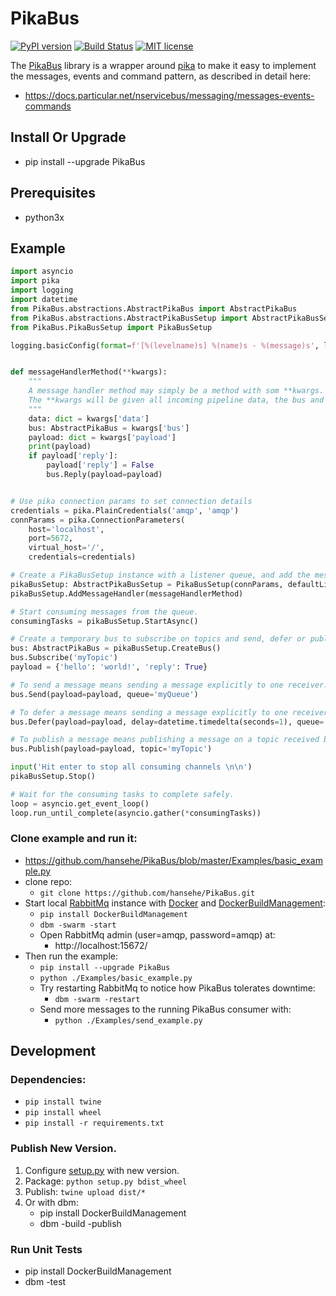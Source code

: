 # PikaBus

[![PyPI version](https://badge.fury.io/py/PikaBus.svg)](https://badge.fury.io/py/PikaBus)
[![Build Status](https://travis-ci.com/hansehe/PikaBus.svg?branch=master)](https://travis-ci.com/hansehe/PikaBus)
[![MIT license](http://img.shields.io/badge/license-MIT-brightgreen.svg)](http://opensource.org/licenses/MIT)

The [PikaBus](https://github.com/hansehe/PikaBus) library is a wrapper around [pika](https://pypi.org/project/pika/) 
to make it easy to implement the messages, events and command pattern, as described in detail here:
- https://docs.particular.net/nservicebus/messaging/messages-events-commands


## Install Or Upgrade
- pip install --upgrade PikaBus

## Prerequisites
- python3x

## Example
```python
import asyncio
import pika
import logging
import datetime
from PikaBus.abstractions.AbstractPikaBus import AbstractPikaBus
from PikaBus.abstractions.AbstractPikaBusSetup import AbstractPikaBusSetup
from PikaBus.PikaBusSetup import PikaBusSetup

logging.basicConfig(format=f'[%(levelname)s] %(name)s - %(message)s', level='WARNING')


def messageHandlerMethod(**kwargs):
    """
    A message handler method may simply be a method with som **kwargs.
    The **kwargs will be given all incoming pipeline data, the bus and the incoming payload.
    """
    data: dict = kwargs['data']
    bus: AbstractPikaBus = kwargs['bus']
    payload: dict = kwargs['payload']
    print(payload)
    if payload['reply']:
        payload['reply'] = False
        bus.Reply(payload=payload)


# Use pika connection params to set connection details
credentials = pika.PlainCredentials('amqp', 'amqp')
connParams = pika.ConnectionParameters(
    host='localhost',
    port=5672,
    virtual_host='/',
    credentials=credentials)

# Create a PikaBusSetup instance with a listener queue, and add the message handler method.
pikaBusSetup: AbstractPikaBusSetup = PikaBusSetup(connParams, defaultListenerQueue='myQueue')
pikaBusSetup.AddMessageHandler(messageHandlerMethod)

# Start consuming messages from the queue.
consumingTasks = pikaBusSetup.StartAsync()

# Create a temporary bus to subscribe on topics and send, defer or publish messages.
bus: AbstractPikaBus = pikaBusSetup.CreateBus()
bus.Subscribe('myTopic')
payload = {'hello': 'world!', 'reply': True}

# To send a message means sending a message explicitly to one receiver.
bus.Send(payload=payload, queue='myQueue')

# To defer a message means sending a message explicitly to one receiver with some delay before it is processed.
bus.Defer(payload=payload, delay=datetime.timedelta(seconds=1), queue='myQueue')

# To publish a message means publishing a message on a topic received by any subscribers of the topic.
bus.Publish(payload=payload, topic='myTopic')

input('Hit enter to stop all consuming channels \n\n')
pikaBusSetup.Stop()

# Wait for the consuming tasks to complete safely.
loop = asyncio.get_event_loop()
loop.run_until_complete(asyncio.gather(*consumingTasks))
```

### Clone example and run it:
- https://github.com/hansehe/PikaBus/blob/master/Examples/basic_example.py
- clone repo: 
  - `git clone https://github.com/hansehe/PikaBus.git`
- Start local [RabbitMq](https://www.rabbitmq.com/) instance with [Docker](https://www.docker.com/products/docker-desktop) and [DockerBuildManagement](https://github.com/DIPSAS/DockerBuildManagement):
  - `pip install DockerBuildManagement` 
  - `dbm -swarm -start`
  - Open RabbitMq admin (user=amqp, password=amqp) at:
    - http://localhost:15672/ 
- Then run the example:
  - `pip install --upgrade PikaBus`
  - `python ./Examples/basic_example.py`
  - Try restarting RabbitMq to notice how PikaBus tolerates downtime:
    - `dbm -swarm -restart`
  - Send more messages to the running PikaBus consumer with:
    - `python ./Examples/send_example.py`

## Development

### Dependencies:
  - `pip install twine`
  - `pip install wheel`
  - `pip install -r requirements.txt`

### Publish New Version.
1. Configure [setup.py](./setup.py) with new version.
2. Package: `python setup.py bdist_wheel`
3. Publish: `twine upload dist/*`
4. Or with dbm:
   - pip install DockerBuildManagement 
   - dbm -build -publish 

### Run Unit Tests
- pip install DockerBuildManagement 
- dbm -test